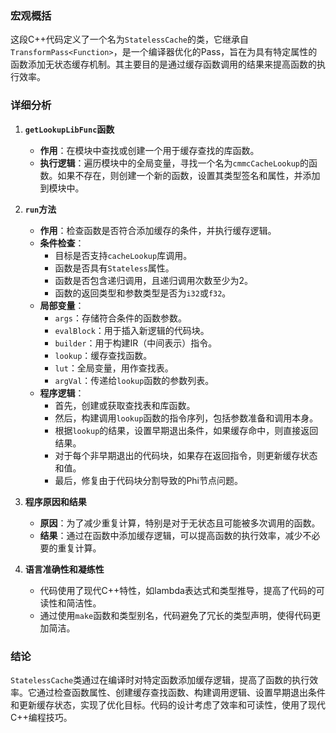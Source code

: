 ### 宏观概括

这段C++代码定义了一个名为`StatelessCache`的类，它继承自`TransformPass<Function>`，是一个编译器优化的Pass，旨在为具有特定属性的函数添加无状态缓存机制。其主要目的是通过缓存函数调用的结果来提高函数的执行效率。

### 详细分析

1. **`getLookupLibFunc`函数**
   - **作用**：在模块中查找或创建一个用于缓存查找的库函数。
   - **执行逻辑**：遍历模块中的全局变量，寻找一个名为`cmmcCacheLookup`的函数。如果不存在，则创建一个新的函数，设置其类型签名和属性，并添加到模块中。

2. **`run`方法**
   - **作用**：检查函数是否符合添加缓存的条件，并执行缓存逻辑。
   - **条件检查**：
     - 目标是否支持`cacheLookup`库调用。
     - 函数是否具有`Stateless`属性。
     - 函数是否包含递归调用，且递归调用次数至少为2。
     - 函数的返回类型和参数类型是否为`i32`或`f32`。
   - **局部变量**：
     - `args`：存储符合条件的函数参数。
     - `evalBlock`：用于插入新逻辑的代码块。
     - `builder`：用于构建IR（中间表示）指令。
     - `lookup`：缓存查找函数。
     - `lut`：全局变量，用作查找表。
     - `argVal`：传递给`lookup`函数的参数列表。
   - **程序逻辑**：
     - 首先，创建或获取查找表和库函数。
     - 然后，构建调用`lookup`函数的指令序列，包括参数准备和调用本身。
     - 根据`lookup`的结果，设置早期退出条件，如果缓存命中，则直接返回结果。
     - 对于每个非早期退出的代码块，如果存在返回指令，则更新缓存状态和值。
     - 最后，修复由于代码块分割导致的Phi节点问题。

3. **程序原因和结果**
   - **原因**：为了减少重复计算，特别是对于无状态且可能被多次调用的函数。
   - **结果**：通过在函数中添加缓存逻辑，可以提高函数的执行效率，减少不必要的重复计算。

4. **语言准确性和凝练性**
   - 代码使用了现代C++特性，如lambda表达式和类型推导，提高了代码的可读性和简洁性。
   - 通过使用`make`函数和类型别名，代码避免了冗长的类型声明，使得代码更加简洁。

### 结论

`StatelessCache`类通过在编译时对特定函数添加缓存逻辑，提高了函数的执行效率。它通过检查函数属性、创建缓存查找函数、构建调用逻辑、设置早期退出条件和更新缓存状态，实现了优化目标。代码的设计考虑了效率和可读性，使用了现代C++编程技巧。
